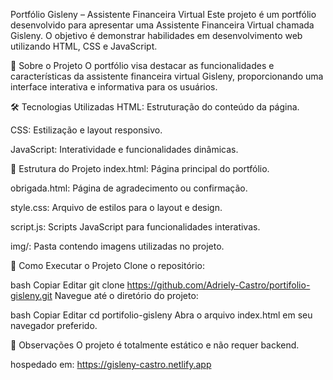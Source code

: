 Portfólio Gisleny – Assistente Financeira Virtual
Este projeto é um portfólio desenvolvido para apresentar uma Assistente Financeira Virtual chamada Gisleny. O objetivo é demonstrar habilidades em desenvolvimento web utilizando HTML, CSS e JavaScript.

🧾 Sobre o Projeto
O portfólio visa destacar as funcionalidades e características da assistente financeira virtual Gisleny, proporcionando uma interface interativa e informativa para os usuários.

🛠️ Tecnologias Utilizadas
HTML: Estruturação do conteúdo da página.

CSS: Estilização e layout responsivo.

JavaScript: Interatividade e funcionalidades dinâmicas.

📁 Estrutura do Projeto
index.html: Página principal do portfólio.

obrigada.html: Página de agradecimento ou confirmação.

style.css: Arquivo de estilos para o layout e design.

script.js: Scripts JavaScript para funcionalidades interativas.

img/: Pasta contendo imagens utilizadas no projeto.

🚀 Como Executar o Projeto
Clone o repositório:

bash
Copiar
Editar
git clone https://github.com/Adriely-Castro/portifolio-gisleny.git
Navegue até o diretório do projeto:

bash
Copiar
Editar
cd portifolio-gisleny
Abra o arquivo index.html em seu navegador preferido.

📌 Observações
O projeto é totalmente estático e não requer backend.

hospedado em: https://gisleny-castro.netlify.app

